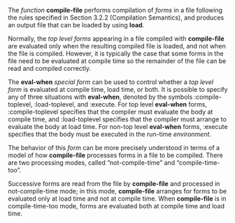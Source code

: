  

The *function* **compile-file** performs compilation of *forms* in a file following the rules specified in Section 3.2.2 (Compilation Semantics), and produces an output file that can be loaded by using **load**. 

Normally, the *top level forms* appearing in a file compiled with **compile-file** are evaluated only when the resulting compiled file is loaded, and not when the file is compiled. However, it is typically the case that some forms in the file need to be evaluated at compile time so the remainder of the file can be read and compiled correctly.  



The **eval-when** *special form* can be used to control whether a *top level form* is evaluated at compile time, load time, or both. It is possible to specify any of three situations with **eval-when**, denoted by the symbols :compile-toplevel, :load-toplevel, and :execute. For top level **eval-when** forms, :compile-toplevel specifies that the compiler must evaluate the body at compile time, and :load-toplevel specifies that the compiler must arrange to evaluate the body at load time. For non-top level **eval-when** forms, :execute specifies that the body must be executed in the run-time *environment*. 

The behavior of this *form* can be more precisely understood in terms of a model of how **compile-file** processes forms in a file to be compiled. There are two processing modes, called “not-compile-time” and “compile-time-too”. 

Successive forms are read from the file by **compile-file** and processed in not-compile-time mode; in this mode, **compile-file** arranges for forms to be evaluated only at load time and not at compile time. When **compile-file** is in compile-time-too mode, forms are evaluated both at compile time and load time. 

